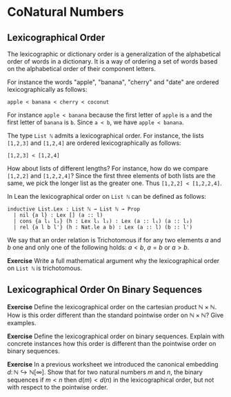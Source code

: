 # CoNatural Numbers

## Lexicographical Order 

The lexicographic or dictionary order is a generalization of the alphabetical order of words in a dictionary. It is a way of ordering a set of words based on the alphabetical order of their component letters. 

For instance the words "apple", "banana", "cherry" and "date" are ordered lexicographically as follows:

`
apple < banana < cherry < coconut
`

For instance `apple < banana` because the first letter of `apple` is `a` and the first letter of `banana` is `b`. Since `a < b`, we have `apple < banana`.

The type `List ℕ` admits a lexicographical order. For instance, the lists `[1,2,3]` and `[1,2,4]` are ordered lexicographically as follows:

`
[1,2,3] < [1,2,4]
`

How about lists of different lengths? For instance, how do we compare `[1,2,2]` and `[1,2,2,4]`? Since the first three elements of both lists are the same, we pick the longer list as the greater one. Thus `[1,2,2] < [1,2,2,4]`.

In Lean the lexicographical order on `List ℕ` can be defined as follows:

```lean
inductive List.Lex : List ℕ → List ℕ → Prop
  | nil {a l} : Lex [] (a :: l)
  | cons {a l₁ l₂} (h : Lex l₁ l₂) : Lex (a :: l₁) (a :: l₂)
  | rel {a l b l'} (h : Nat.le a b) : Lex (a :: l) (b :: l')
```

We say that an order relation is Trichotomous if for any two elements $a$ and $b$ one and only one of the following holds: $a < b$, $a = b$ or $a > b$. 


**Exercise**
Write a full mathematical argument why the lexicographical order on `List ℕ` is trichotomous.



## Lexicographical Order On Binary Sequences

**Exercise**
Define the lexicographical order on the cartesian product $\mathbb{N} \times \mathbb{N}$. How is this order different than the standard pointwise order on $\mathbb{N} \times \mathbb{N}$? Give examples. 


**Exercise**
Define the lexicographical order on binary sequences. Explain with concrete instances how this order is different than the pointwise order on binary sequences.

**Exercise**
In a previous worksheet we introduced the canonical embedding $d \colon \mathbb{N} \hookrightarrow \mathbb{N}[\infty]$. Show that for two natural numbers $m$ and $n$, the binary sequences if $m < n$ then $d(m) < d(n)$ in the lexicographical order, but not with respect to the pointwise order.




